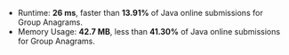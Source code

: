 - Runtime: **26 ms**, faster than **13.91%** of Java online submissions for Group Anagrams.
- Memory Usage: **42.7 MB**, less than **41.30%** of Java online submissions for Group Anagrams.